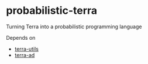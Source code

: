 probabilistic-terra
===================

Turning Terra into a probabilistic programming language

Depends on
 - [terra-utils](https://github.com/dritchie/terra-utils)
 - [terra-ad](https://github.com/dritchie/terra-ad)
